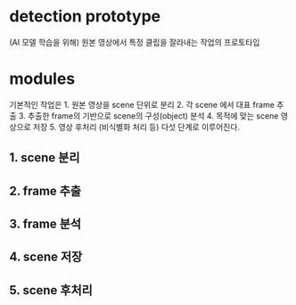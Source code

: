 # detection prototype
(AI 모델 학습을 위해) 원본 영상에서 특정 클립을 잘라내는 작업의 프로토타입

# modules
기본적인 작업은
    1. 원본 영상을 scene 단위로 분리
    2. 각 scene 에서 대표 frame 추출
    3. 추출한 frame의 기반으로 scene의 구성(object) 분석
    4. 목적에 맞는 scene 영상으로 저장
    5. 영상 후처리 (비식별화 처리 등)
다섯 단계로 이루어진다.

## 1. scene 분리
## 2. frame 추출
## 3. frame 분석
## 4. scene 저장
## 5. scene 후처리
